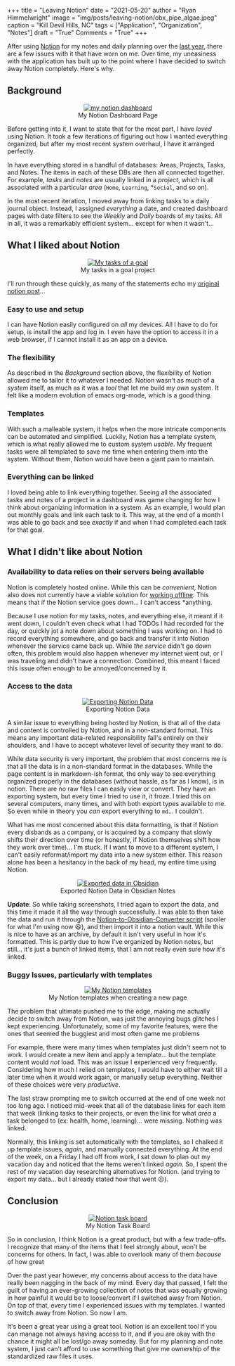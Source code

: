 +++
title   = "Leaving Notion"
date    = "2021-05-20"
author  = "Ryan Himmelwright"
image   = "img/posts/leaving-notion/obx_pipe_algae.jpeg"
caption = "Kill Devil Hills, NC"
tags    = ["Application", "Organization", "Notes"]
draft   = "True"
Comments = "True"
+++

After using [Notion](https://notion.so) for my notes and daily planning over
the [last year](/post/trying-notion/), there are a few issues with it that have
worn on me.  Over time, my uneasiness with the application has built up to the
point where I have decided to switch away Notion completely. Here's why.

<!--more-->

## Background

<center>
<a href="../../img/posts/leaving-notion/dahsboard.png"><img alt="my notion dashboard" src="../../img/posts/leaving-notion/dashboard.png" style="max-width: 100%;"/></a>
<div class="caption">My Notion Dashboard Page</div>
</center>

Before getting into it, I want to state that for the most part, I have *loved*
using Notion. It took a few iterations of figuring out how I wanted everything
organized, but after my most recent system overhaul, I have it arranged perfectly.

In have everything stored in a handful of databases: Areas, Projects, Tasks, and
Notes.  The items in each of these DBs are then all connected together. For
example, *tasks* and *notes* are usually linked in a
*project*, which is all associated with a particular *area* (`Home`, `Learning`,
*`Social`, and so on).

In the most recent iteration, I moved away from linking tasks to a daily journal
object. Instead, I assigned *everything* a date, and created dashboard pages
with date filters to see the *Weekly* and *Daily* boards of my tasks.  All in
all, it was a remarkably efficient system... except for when it wasn't... 


## What I liked about Notion

<center>
<a href="../../img/posts/leaving-notion/project_tasks.png"><img alt="My tasks of a goal" src="../../img/posts/leaving-notion/project_tasks.png" style="max-width: 100%;"/></a>
<div class="caption">My tasks in a goal project</div>
</center>

I'll run through these quickly, as many of the statements echo my [original
notion post](/post/trying-notion/)...

### Easy to use and setup
I can have Notion easily configured on *all* my devices. All I have to do for
setup, is install the app and log in. I even have the option to access it in a
web browser, if I cannot install it as an app on a device.

### The flexibility
As described in the *Background* section above, the flexibility of Notion 
allowed me to tailor it to whatever I needed. Notion wasn't as much of a
*system* itself, as much as it was a *tool* that let me build my *own* system.
It felt like a modern evolution of emacs org-mode, which is a good thing.

### Templates
With such a malleable system, it helps when the more intricate components can be
automated and simplified. Luckily, Notion has a template system, which is what
really allowed me to custom system *usable*. My frequent tasks were all
templated to save me time when entering them into the system. Without them,
Notion would have been a giant pain to maintain.

### Everything can be linked
I loved being able to link everything together. Seeing all the associated tasks
and notes of a project in a dashboard was game changing for how I think about
organizing information in a system. As an example, I would plan out monthly
goals and link each task to it. This way, at the end of a month I was able
to go back and see *exactly* if and when I had completed each task for that
goal.


## What I didn't like about Notion

### Availability to data relies on their servers being available
Notion is completely hosted online. While this can be *convenient*, Notion also
does not currently have a viable solution for [working
offline](https://www.notion.so/How-can-I-use-Notion-offline-de55148f97c84de3b6e71aa058906be4).
This means that if the Notion service goes down... I can't access *anything.

Because I use notion for my tasks, notes, and everything else, it meant if it
went down, I couldn't even check what I had TODOs I had recorded for the day, or
quickly jot a note down about something I was working on. I had to record
everything somewhere, and go back and transfer it into Notion whenever the
service came back up. While *the service* didn't go down often, this problem
would also happen whenever my internet went out, or I was traveling and didn't
have a connection. Combined, this meant I faced this issue often enough to be
annoyed/concerned by it.

### Access to the data

<center>
<a href="../../img/posts/leaving-notion/exporting_data.png"><img alt="Exporting Notion Data" src="../../img/posts/leaving-notion/exporting_data.png" style="max-width: 100%;"/></a>
<div class="caption">Exporting Notion Data</div>
</center>

A similar issue to everything being hosted by Notion, is that all of the data
and content is controlled by Notion, and in a non-standard format. This means
any important data-related responsibility fall's entirely on their shoulders,
and I have to accept whatever level of security they want to do.

While data security is very important, the problem that most concerns me is that
all the data is in a non-standard format in the databases. While the page
content is in markdown-ish format, the only way to see everything organized
properly in the databases (without hassle, as far as I know), is in notion.
There are no raw files I can easily view or convert. They have an exporting
system, but every time I tried to use it, it froze. I tried this on several
computers, many times, and with both export types available to me. So even while
in theory you *can* export everything to `md`... I couldn't.

What has me most concerned about this data formatting, is that if Notion every
disbands as a company, or is acquired by a company that slowly shifts their
direction over time (or honestly, if Notion themselves shift how they work over
time)... I'm stuck. If I want to move to a different system, I can't easily
reformat/import my data into a new system either. This reason alone has been a
hesitancy in the back of my head, my entire time using Notion.

<center>
<a href="../../img/posts/leaving-notion/export_in_obsidian.png"><img alt="Exported data in Obsidian" src="../../img/posts/leaving-notion/export_in_obsidian.png" style="max-width: 100%;"/></a>
<div class="caption">Exported Notion Data in Obsidian Notes</div>
</center>

**Update**: So while taking screenshots, I tried again to export the data, and
this time it made it all the way through successfully. I was able to then take the data and run it through the [Notion-to-Obsidian-Converter script](https://github.com/connertennery/Notion-to-Obsidian-Converter) (spoiler for what I'm using now 😆), and then import it into a notion vault. While this is nice to have as an archive, by default it isn't very useful in how it's formatted. This is partly due to how I've organized by Notion notes, but still... it's just a bunch of linked items, that I am not really even sure how it's linked.

### Buggy Issues, particularly with templates

<center>
<a href="../../img/posts/leaving-notion/templates.png"><img alt="My Notion templates" src="../../img/posts/leaving-notion/templates.png" style="max-width: 100%;"/></a>
<div class="caption">My Notion templates when creating a new page</div>
</center>

The problem that ultimate pushed me to the edge, making me actually decide to
switch away from Notion, was just the annoying bugs glitches I kept
experiencing. Unfortunately, some of my favorite features, were the ones that
seemed the buggiest and most often game me problems

For example, there were many times when templates just didn't seem not to work.
I would create a new item and apply a template... but the template content would
*not* load. This was an issue I experienced very frequently. Considering how
much I relied on templates, I would have to either wait till a later time when
it would work again, or manually setup everything. Neither of these choices were
very *productive*.

The last straw prompting me to switch occurred at the end of one week not too
long ago. I noticed mid-week that all of the database links for each item that
week (linking tasks to their projects, or even the link for what *area* a task
belonged to (ex: health, home, learning)... were missing. Nothing was linked. 
  
 Normally, this linking is set automatically with the templates, so I chalked it
 up template issues, *again*, and manually connected everything. At the end of
 the week, on a Friday I had off from work, I sat down to plan out my vacation
 day and noticed that the items weren't linked *again*. So, I spent the rest of
 my vacation day researching alternatives for Notion. (and trying to export my
 data... but I already stated how that went 😖).

## Conclusion

<center>
<a href="../../img/posts/leaving-notion/task_board.png"><img alt="Notion task board" src="../../img/posts/leaving-notion/task_board.png" style="max-width: 100%;"/></a>
<div class="caption">My Notion Task Board</div>
</center>

So in conclusion, I think Notion is a great product, but with a  few trade-offs.
I recognize that many of the items that I feel strongly about, won't be concerns
for others. In fact, I was able to overlook many of them *because* of how great

Over the past year however, my concerns about access to the data have really
been nagging in the back of my mind. Every day that passed, I felt the guilt of
having an ever-growing collection of notes that was equally growing in how
painful it would be to loose/convert if I switched away from Notion. On top of
that, every time I experienced issues with my templates. I wanted to switch
away from Notion. So now I am.

It's been a great year using a great tool. Notion is an excellent tool if you
can manage not always having access to it, and if you are okay with the chance
it might all be lost/go away someday. But for my planning and note system, I
just can't afford to use something that give me ownership of the standardized
raw files it uses.
